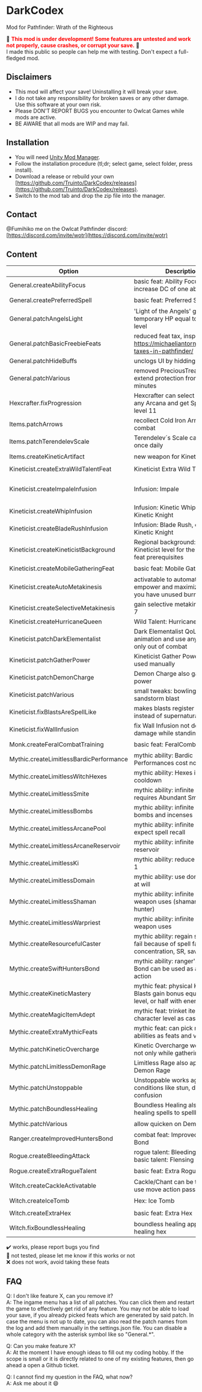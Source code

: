 # DarkCodex
Mod for Pathfinder: Wrath of the Righteous

:construction: <span style="color:red">**This mod is under development! Some features are untested and work not properly, cause crashes, or corrupt your save.**</span> :construction: \
I made this public so people can help me with testing. Don't expect a full-fledged mod.

Disclaimers
-----------
* This mod will affect your save! Uninstalling it will break your save.
* I do not take any responsibility for broken saves or any other damage. Use this software at your own risk.
* Please DON'T REPORT BUGS you encounter to Owlcat Games while mods are active.
* BE AWARE that all mods are WIP and may fail.

Installation
-----------
* You will need [Unity Mod Manager](https://www.nexusmods.com/site/mods/21).
* Follow the installation procedure (tl;dr; select game, select folder, press install).
* Download a release or rebuild your own [https://github.com/Truinto/DarkCodex/releases](https://github.com/Truinto/DarkCodex/releases).
* Switch to the mod tab and drop the zip file into the manager.

Contact
-----------
@Fumihiko me on the Owlcat Pathfinder discord: [https://discord.com/invite/wotr](https://discord.com/invite/wotr)

Content
-----------
| Option | Description | Status |
| ------ | ----------- | ------ |
|General.createAbilityFocus|basic feat: Ability Focus to increase DC of one ability by +2|:x:|
|General.createPreferredSpell|basic feat: Preferred Spell|:heavy_check_mark:|
|General.patchAngelsLight|'Light of the Angels' give temporary HP equal to character level|:heavy_check_mark:|
|General.patchBasicFreebieFeats|reduced feat tax, inspired from https://michaeliantorno.com/feat-taxes-in-pathfinder/ |:heavy_check_mark:|
|General.patchHideBuffs|unclogs UI by hidding a few buffs|:construction:|
|General.patchVarious|removed PreciousTreat penalty, extend protection from X to 10 minutes|:heavy_check_mark:|
|Hexcrafter.fixProgression|Hexcrafter can select Hex with any Arcana and get Spell Recall at level 11|:heavy_check_mark:|
|Items.patchArrows|recollect Cold Iron Arrows after combat|:heavy_check_mark:|
|Items.patchTerendelevScale|Terendelev´s Scale can be used once daily|:heavy_check_mark:|
|Items.createKineticArtifact|new weapon for Kineticists|:heavy_check_mark:|
|Kineticist.createExtraWildTalentFeat|Kineticist Extra Wild Talent|:heavy_check_mark:|
|Kineticist.createImpaleInfusion|Infusion: Impale|:heavy_check_mark: only earth|
|Kineticist.createWhipInfusion|Infusion: Kinetic Whip, expands Kinetic Knight|:heavy_check_mark:|
|Kineticist.createBladeRushInfusion|Infusion: Blade Rush, expands Kinetic Knight|:heavy_check_mark:|
|Kineticist.createKineticistBackground|Regional background: gain +1 Kineticist level for the purpose of feat prerequisites|:heavy_check_mark:|
|Kineticist.createMobileGatheringFeat|basic feat: Mobile Gathering|:heavy_check_mark:|
|Kineticist.createAutoMetakinesis|activatable to automatically empower and maximize blasts, if you have unused burn|:heavy_check_mark:|
|Kineticist.createSelectiveMetakinesis|gain selective metakinesis at level 7|:heavy_check_mark:|
|Kineticist.createHurricaneQueen|Wild Talent: Hurricane Queen|:construction:|
|Kineticist.patchDarkElementalist|Dark Elementalist QoL, faster animation and use anywhere, but only out of combat|:heavy_check_mark:|
|Kineticist.patchGatherPower|Kineticist Gather Power can be used manually|:heavy_check_mark:|
|Kineticist.patchDemonCharge|Demon Charge also gathers power|:heavy_check_mark:|
|Kineticist.patchVarious|small tweaks: bowling works with sandstorm blast|:heavy_check_mark:|
|Kineticist.fixBlastsAreSpellLike|makes blasts register as spell like, instead of supernatural|:heavy_check_mark:|
|Kineticist.fixWallInfusion|fix Wall Infusion not dealing damage while standing inside|:heavy_check_mark:|
|Monk.createFeralCombatTraining|basic feat: FeralCombat Training|:heavy_check_mark:|
|Mythic.createLimitlessBardicPerformance|mythic ability: Bardic Performances cost no resources|:heavy_check_mark:|
|Mythic.createLimitlessWitchHexes|mythic ability: Hexes ignore their cooldown|:heavy_check_mark:|
|Mythic.createLimitlessSmite|mythic ability: infinite Smites, requires Abundant Smite|:heavy_check_mark:|
|Mythic.createLimitlessBombs|mythic ability: infinite alchemist bombs and incenses|:construction:|
|Mythic.createLimitlessArcanePool|mythic ability: infinite arcane pool, expect spell recall|:construction:|
|Mythic.createLimitlessArcaneReservoir|mythic ability: infinite arcane reservoir|:construction:|
|Mythic.createLimitlessKi|mythic ability: reduce ki costs by 1|:heavy_check_mark:|
|Mythic.createLimitlessDomain|mythic ability: use domain powers at will|:heavy_check_mark:|
|Mythic.createLimitlessShaman|mythic ability: infinite spirit weapon uses (shaman, spirit hunter)|:heavy_check_mark:|
|Mythic.createLimitlessWarpriest|mythic ability: infinite scared weapon uses|:construction:|
|Mythic.createResourcefulCaster|mythic ability: regain spells that fail because of spell failure, concentration, SR, saving throws|:heavy_check_mark:|
|Mythic.createSwiftHuntersBond|mythic ability: ranger's Hunter's Bond can be used as a swift action|:heavy_check_mark:|
|Mythic.createKineticMastery|mythic feat: physical Kinetic Blasts gain bonus equal to mythic level, or half with energy Blasts|:heavy_check_mark:|
|Mythic.createMagicItemAdept|mythic feat: trinket items use character level as caster level|:heavy_check_mark:|
|Mythic.createExtraMythicFeats|mythic feat: can pick mythic abilities as feats and vice versa|:heavy_check_mark:|
|Mythic.patchKineticOvercharge|Kinetic Overcharge works always, not only while gathering power|:heavy_check_mark:|
|Mythic.patchLimitlessDemonRage|Limitless Rage also applies to Demon Rage|:heavy_check_mark:|
|Mythic.patchUnstoppable|Unstoppable works against more conditions like stun, daze, and confusion|:heavy_check_mark:|
|Mythic.patchBoundlessHealing|Boundless Healing also grants healing spells to spellbooks|:construction:|
|Mythic.patchVarious|allow quicken on Demon Teleport|:heavy_check_mark:|
|Ranger.createImprovedHuntersBond|combat feat: Improved Hunter's Bond|:heavy_check_mark:|
|Rogue.createBleedingAttack|rogue talent: Bleeding Attack; basic talent: Flensing Strike|:heavy_check_mark:|
|Rogue.createExtraRogueTalent|basic feat: Extra Rogue Talent|:heavy_check_mark:|
|Witch.createCackleActivatable|Cackle/Chant can be toggled to use move action passively|:heavy_check_mark:|
|Witch.createIceTomb|Hex: Ice Tomb|:heavy_check_mark:|
|Witch.createExtraHex|basic feat: Extra Hex|:heavy_check_mark:|
|Witch.fixBoundlessHealing|boundless healing applies to healing hex|:heavy_check_mark:|

:heavy_check_mark: works, please report bugs you find \
:construction: not tested, please let me know if this works or not \
:x: does not work, avoid taking these feats

FAQ
-----------
Q: I don't like feature X, can you remove it? \
A: The ingame menu has a list of all patches. You can click them and restart the game to effectively get rid of any feature. You may not be able to load your save, if you already picked feats which are generated by said patch. In case the menu is not up to date, you can also read the patch names from the log and add them manually in the settings.json file. You can disable a whole category with the asterisk symbol like so "General.*".

Q: Can you make feature X? \
A: At the moment I have enough ideas to fill out my coding hobby. If the scope is small or it is directly related to one of my existing features, then go ahead a open a Github ticket.

Q: I cannot find my question in the FAQ, what now? \
A: Ask me about it :smile:
